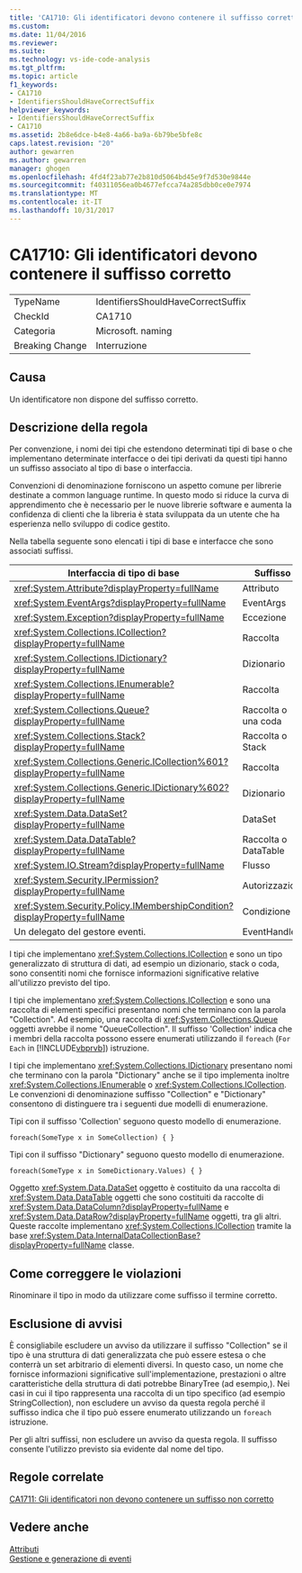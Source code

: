 ```yaml
---
title: 'CA1710: Gli identificatori devono contenere il suffisso corretto | Documenti Microsoft'
ms.custom: 
ms.date: 11/04/2016
ms.reviewer: 
ms.suite: 
ms.technology: vs-ide-code-analysis
ms.tgt_pltfrm: 
ms.topic: article
f1_keywords:
- CA1710
- IdentifiersShouldHaveCorrectSuffix
helpviewer_keywords:
- IdentifiersShouldHaveCorrectSuffix
- CA1710
ms.assetid: 2b8e6dce-b4e8-4a66-ba9a-6b79be5bfe8c
caps.latest.revision: "20"
author: gewarren
ms.author: gewarren
manager: ghogen
ms.openlocfilehash: 4fd4f23ab77e2b810d5064bd45e9f7d530e9844e
ms.sourcegitcommit: f40311056ea0b4677efcca74a285dbb0ce0e7974
ms.translationtype: MT
ms.contentlocale: it-IT
ms.lasthandoff: 10/31/2017
---
```

# <a name="ca1710-identifiers-should-have-correct-suffix"></a>CA1710: Gli identificatori devono contenere il suffisso corretto
|||  
|-|-|  
|TypeName|IdentifiersShouldHaveCorrectSuffix|  
|CheckId|CA1710|  
|Categoria|Microsoft. naming|  
|Breaking Change|Interruzione|  
  
## <a name="cause"></a>Causa  
 Un identificatore non dispone del suffisso corretto.  
  
## <a name="rule-description"></a>Descrizione della regola  
 Per convenzione, i nomi dei tipi che estendono determinati tipi di base o che implementano determinate interfacce o dei tipi derivati da questi tipi hanno un suffisso associato al tipo di base o interfaccia.  
  
 Convenzioni di denominazione forniscono un aspetto comune per librerie destinate a common language runtime. In questo modo si riduce la curva di apprendimento che è necessario per le nuove librerie software e aumenta la confidenza di clienti che la libreria è stata sviluppata da un utente che ha esperienza nello sviluppo di codice gestito.  
  
 Nella tabella seguente sono elencati i tipi di base e interfacce che sono associati suffissi.  
  
|Interfaccia di tipo di base|Suffisso|  
|--------------------------|------------|  
|<xref:System.Attribute?displayProperty=fullName>|Attributo|  
|<xref:System.EventArgs?displayProperty=fullName>|EventArgs|  
|<xref:System.Exception?displayProperty=fullName>|Eccezione|  
|<xref:System.Collections.ICollection?displayProperty=fullName>|Raccolta|  
|<xref:System.Collections.IDictionary?displayProperty=fullName>|Dizionario|  
|<xref:System.Collections.IEnumerable?displayProperty=fullName>|Raccolta|  
|<xref:System.Collections.Queue?displayProperty=fullName>|Raccolta o una coda|  
|<xref:System.Collections.Stack?displayProperty=fullName>|Raccolta o Stack|  
|<xref:System.Collections.Generic.ICollection%601?displayProperty=fullName>|Raccolta|  
|<xref:System.Collections.Generic.IDictionary%602?displayProperty=fullName>|Dizionario|  
|<xref:System.Data.DataSet?displayProperty=fullName>|DataSet|  
|<xref:System.Data.DataTable?displayProperty=fullName>|Raccolta o DataTable|  
|<xref:System.IO.Stream?displayProperty=fullName>|Flusso|  
|<xref:System.Security.IPermission?displayProperty=fullName>|Autorizzazioni|  
|<xref:System.Security.Policy.IMembershipCondition?displayProperty=fullName>|Condizione|  
|Un delegato del gestore eventi.|EventHandler|  
  
 I tipi che implementano <xref:System.Collections.ICollection> e sono un tipo generalizzato di struttura di dati, ad esempio un dizionario, stack o coda, sono consentiti nomi che fornisce informazioni significative relative all'utilizzo previsto del tipo.  
  
 I tipi che implementano <xref:System.Collections.ICollection> e sono una raccolta di elementi specifici presentano nomi che terminano con la parola "Collection". Ad esempio, una raccolta di <xref:System.Collections.Queue> oggetti avrebbe il nome "QueueCollection". Il suffisso 'Collection' indica che i membri della raccolta possono essere enumerati utilizzando il `foreach` (`For Each` in [!INCLUDE[vbprvb](../code-quality/includes/vbprvb_md.md)]) istruzione.  
  
 I tipi che implementano <xref:System.Collections.IDictionary> presentano nomi che terminano con la parola "Dictionary" anche se il tipo implementa inoltre <xref:System.Collections.IEnumerable> o <xref:System.Collections.ICollection>. Le convenzioni di denominazione suffisso "Collection" e "Dictionary" consentono di distinguere tra i seguenti due modelli di enumerazione.  
  
 Tipi con il suffisso 'Collection' seguono questo modello di enumerazione.  
  
```  
foreach(SomeType x in SomeCollection) { }  
```  
  
 Tipi con il suffisso "Dictionary" seguono questo modello di enumerazione.  
  
```  
foreach(SomeType x in SomeDictionary.Values) { }  
```  
  
 Oggetto <xref:System.Data.DataSet> oggetto è costituito da una raccolta di <xref:System.Data.DataTable> oggetti che sono costituiti da raccolte di <xref:System.Data.DataColumn?displayProperty=fullName> e <xref:System.Data.DataRow?displayProperty=fullName> oggetti, tra gli altri. Queste raccolte implementano <xref:System.Collections.ICollection> tramite la base <xref:System.Data.InternalDataCollectionBase?displayProperty=fullName> classe.  
  
## <a name="how-to-fix-violations"></a>Come correggere le violazioni  
 Rinominare il tipo in modo da utilizzare come suffisso il termine corretto.  
  
## <a name="when-to-suppress-warnings"></a>Esclusione di avvisi  
 È consigliabile escludere un avviso da utilizzare il suffisso "Collection" se il tipo è una struttura di dati generalizzata che può essere estesa o che conterrà un set arbitrario di elementi diversi. In questo caso, un nome che fornisce informazioni significative sull'implementazione, prestazioni o altre caratteristiche della struttura di dati potrebbe BinaryTree (ad esempio,). Nei casi in cui il tipo rappresenta una raccolta di un tipo specifico (ad esempio StringCollection), non escludere un avviso da questa regola perché il suffisso indica che il tipo può essere enumerato utilizzando un `foreach` istruzione.  
  
 Per gli altri suffissi, non escludere un avviso da questa regola. Il suffisso consente l'utilizzo previsto sia evidente dal nome del tipo.  
  
## <a name="related-rules"></a>Regole correlate  
 [CA1711: Gli identificatori non devono contenere un suffisso non corretto](../code-quality/ca1711-identifiers-should-not-have-incorrect-suffix.md)  
  
## <a name="see-also"></a>Vedere anche  
 [Attributi](/dotnet/standard/design-guidelines/attributes)   
 [Gestione e generazione di eventi](/dotnet/standard/events/index)  